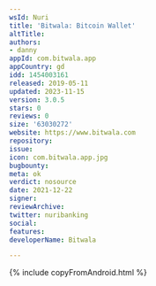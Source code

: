 ```yaml
---
wsId: Nuri
title: 'Bitwala: Bitcoin Wallet'
altTitle: 
authors:
- danny
appId: com.bitwala.app
appCountry: gd
idd: 1454003161
released: 2019-05-11
updated: 2023-11-15
version: 3.0.5
stars: 0
reviews: 0
size: '63030272'
website: https://www.bitwala.com
repository: 
issue: 
icon: com.bitwala.app.jpg
bugbounty: 
meta: ok
verdict: nosource
date: 2021-12-22
signer: 
reviewArchive: 
twitter: nuribanking
social: 
features: 
developerName: Bitwala

---
```


{% include copyFromAndroid.html %}
